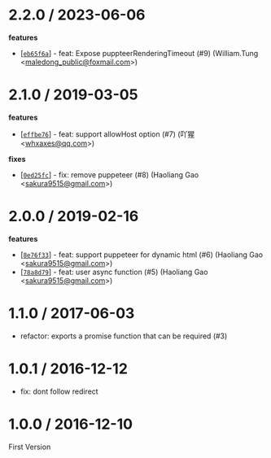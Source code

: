 
2.2.0 / 2023-06-06
==================

**features**
  * [[`eb65f6a`](http://github.com/popomore/findlinks/commit/eb65f6aa3570a2accea1db48f19c56c33179f54f)] - feat: Expose puppteerRenderingTimeout (#9) (William.Tung <<maledong_public@foxmail.com>>)

2.1.0 / 2019-03-05
==================

**features**
  * [[`effbe76`](http://github.com/popomore/findlinks/commit/effbe7629f2679b369293d66cbd066c7cd691811)] - feat: support allowHost option (#7) (吖猩 <<whxaxes@qq.com>>)

**fixes**
  * [[`0ed25fc`](http://github.com/popomore/findlinks/commit/0ed25fc8d29f9b37ea3478858e635b0b825c15fa)] - fix: remove puppeteer (#8) (Haoliang Gao <<sakura9515@gmail.com>>)

2.0.0 / 2019-02-16
==================

**features**
  * [[`8e76f33`](http://github.com/popomore/findlinks/commit/8e76f33df41984ef17de6f19ac71310c5f436196)] - feat: support puppeteer for dynamic html (#6) (Haoliang Gao <<sakura9515@gmail.com>>)
  * [[`78a8d79`](http://github.com/popomore/findlinks/commit/78a8d7932a250281432b4d13240bbd502be0a178)] - feat: user async function (#5) (Haoliang Gao <<sakura9515@gmail.com>>)

1.1.0 / 2017-06-03
==================

  * refactor: exports a promise function that can be required (#3)

1.0.1 / 2016-12-12
==================

  * fix: dont follow redirect

1.0.0 / 2016-12-10
==================

First Version

